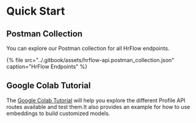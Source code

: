# Quick Start

## Postman Collection

You can explore our Postman collection for all HrFlow endpoints.

{% file src="../.gitbook/assets/hrflow-api.postman\_collection.json" caption="HrFlow Endpoints" %}

## Google Colab Tutorial

The [Google Colab Tutorial](https://colab.research.google.com/drive/1YYX0EvII9Fl9fnfEEvobYqQiPXltCJdT#scrollTo=hpN8HVipDY4r) will help you explore the different Profile API routes available and test them.It also provides an example for how to use embeddings to build customized models.

